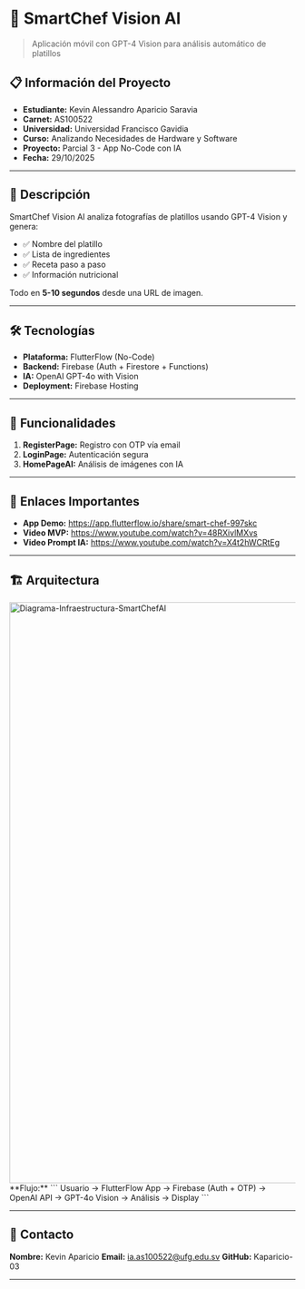 # 🍳 SmartChef Vision AI

> Aplicación móvil con GPT-4 Vision para análisis automático de platillos

## 📋 Información del Proyecto

- **Estudiante:** Kevin Alessandro Aparicio Saravia
- **Carnet:** AS100522
- **Universidad:** Universidad Francisco Gavidia
- **Curso:** Analizando Necesidades de Hardware y Software
- **Proyecto:** Parcial 3 - App No-Code con IA
- **Fecha:** 29/10/2025

---

## 🎯 Descripción

SmartChef Vision AI analiza fotografías de platillos usando GPT-4 Vision y genera:

- ✅ Nombre del platillo
- ✅ Lista de ingredientes
- ✅ Receta paso a paso
- ✅ Información nutricional

Todo en **5-10 segundos** desde una URL de imagen.

---

## 🛠️ Tecnologías

- **Plataforma:** FlutterFlow (No-Code)
- **Backend:** Firebase (Auth + Firestore + Functions)
- **IA:** OpenAI GPT-4o with Vision
- **Deployment:** Firebase Hosting

---

## 📱 Funcionalidades

1. **RegisterPage:** Registro con OTP vía email
2. **LoginPage:** Autenticación segura
3. **HomePageAI:** Análisis de imágenes con IA

---

## 🔗 Enlaces Importantes

- **App Demo:** https://app.flutterflow.io/share/smart-chef-997skc
- **Video MVP:** https://www.youtube.com/watch?v=48RXivlMXvs
- **Video Prompt IA:** https://www.youtube.com/watch?v=X4t2hWCRtEg

---


## 🏗️ Arquitectura
<img width="1536" height="1024" alt="Diagrama-Infraestructura-SmartChefAI" src="https://github.com/user-attachments/assets/6bd2d399-9711-4f0a-abf5-83f0951ae0ae" />
**Flujo:**
```
Usuario → FlutterFlow App → Firebase (Auth + OTP) →
OpenAI API → GPT-4o Vision → Análisis → Display
```

---

## 📧 Contacto

**Nombre:** Kevin Aparicio
**Email:** ia.as100522@ufg.edu.sv
**GitHub:** Kaparicio-03

---
